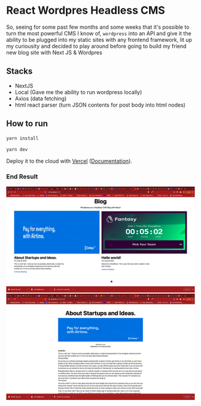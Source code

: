 # React Wordpres Headless CMS

So, seeing for some past few months and some weeks that it's possible to turn the most powerful CMS I know of, `wordpress` into an API and give it the ability to be plugged into my static sites with any frontend framework, lit up my curiousity and decided to play around before going to build my friend new blog site with Next JS & Wordpres

## Stacks

- NextJS
- Local (Gave me the ability to run wordpress locally)
- Axios (data fetching)
- html react parser (turn JSON contents for post body into html nodes)

## How to run

```bash
yarn install
```

```bash
yarn dev
```

Deploy it to the cloud with [Vercel](https://vercel.com/new?utm_source=github&utm_medium=readme&utm_campaign=next-example) ([Documentation](https://nextjs.org/docs/deployment)).


### End Result

![Screenshot of End Result Listing](./public/Screen%20Shot%202022-08-25%20at%205.04.27%20AM%20(2).png)
![Screenshot of End Result for Post Page](./public/Screen%20Shot%202022-08-25%20at%205.07.37%20AM%20(2).png)